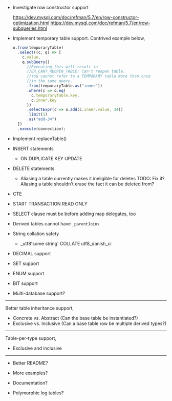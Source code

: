 + Investigate row constructor support

  https://dev.mysql.com/doc/refman/5.7/en/row-constructor-optimization.html
  https://dev.mysql.com/doc/refman/5.7/en/row-subqueries.html

+ Implement temporary table support.
  Contrived example below,
  ```ts
  o.from(temporaryTable)
    .select((c, q) => [
      c.value,
      q.subQuery()
        //Executing this will result in
        //ER_CANT_REOPEN_TABLE: Can't reopen table.
        //You cannot refer to a TEMPORARY table more than once
        //in the same query.
        .from(temporaryTable.as("inner"))
        .where(c => o.eq(
          c.temporaryTable.key,
          c.inner.key
        ))
        .selectExpr(c => o.add(c.inner.value, 34))
        .limit(1)
        .as("add-34")
    ])
    .execute(connection);
  ```

+ Implement replaceTable()

+ INSERT statements
  + ON DUPLICATE KEY UPDATE
+ DELETE statements
  + Aliasing a table currently makes it ineligible for deletes
    TODO: Fix it?
    Aliasing a table shouldn't erase the fact it can be deleted from?
+ CTE

+ START TRANSACTION READ ONLY

+ SELECT clause must be before adding map delegates, too
+ Derived tables cannot have `_parentJoins`

+ String collation safety
  + _utf8'some string' COLLATE utf8_danish_ci

+ DECIMAL support
+ SET support
+ ENUM support
+ BIT support

+ Multi-database support?

-----

Better table inheritance support,

+ Concrete vs. Abstract (Can the base table be instantiated?)
+ Exclusive vs. Inclusive (Can a base table row be multiple derived types?)

-----

Table-per-type support,

+ Exclusive and inclusive

-----

+ Better README?
+ More examples?
+ Documentation?

+ Polymorphic log tables?
